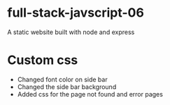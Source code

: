 # full-stack-javscript-06
A static website built with node and express

# Custom css
* Changed font color on side bar
* Changed the side bar background
* Added css for the page not found and error pages